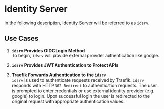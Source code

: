 # Identity Server

In the following description, Identity Server will be referred to as `idsrv`.

## Use Cases

1. **`idsrv` Provides OIDC Login Method**  
To begin, `idsrv` will provide external provider authentication like google.

1. **`idsrv` Provides JWT Authentication to Protect APIs**

1. **Traefik Forwards Authentication to the `idsrv`**  
`idsrv` is used to authenticate requests received by Traefik. `idsrv` responds with HTTP `302 Redirect` to authentication requests. The user is prompted to enter credentials or use external identity provider (e.g. google) to login. Upon successful login the user is redirected to the original request with appropriate authentication values.
